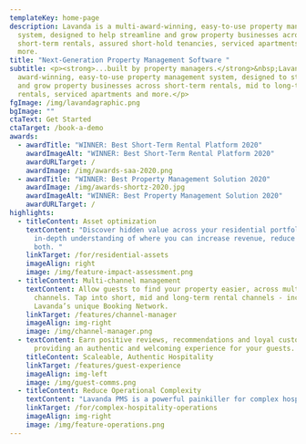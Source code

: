 ```yaml
---
templateKey: home-page
description: Lavanda is a multi-award-winning, easy-to-use property management
  system, designed to help streamline and grow property businesses across
  short-term rentals, assured short-hold tenancies, serviced apartments and
  more.
title: "Next-Generation Property Management Software "
subtitle: <p><strong>...built by property managers.</strong>&nbsp;Lavanda is an
  award-winning, easy-to-use property management system, designed to streamline
  and grow property businesses across short-term rentals, mid to long-term
  rentals, serviced apartments and more.</p>
fgImage: /img/lavandagraphic.png
bgImage: ""
ctaText: Get Started
ctaTarget: /book-a-demo
awards:
  - awardTitle: "WINNER: Best Short-Term Rental Platform 2020"
    awardImageAlt: "WINNER: Best Short-Term Rental Platform 2020"
    awardURLTarget: /
    awardImage: /img/awards-saa-2020.png
  - awardTitle: "WINNER: Best Property Management Solution 2020"
    awardImage: /img/awards-shortz-2020.jpg
    awardImageAlt: "WINNER: Best Property Management Solution 2020"
    awardURLTarget: /
highlights:
  - titleContent: Asset optimization
    textContent: "Discover hidden value across your residential portfolio. Gain an
      in-depth understanding of where you can increase revenue, reduce costs or
      both. "
    linkTarget: /for/residential-assets
    imageAlign: right
    image: /img/feature-impact-assessment.png
  - titleContent: Multi-channel management
    textContent: Allow guests to find your property easier, across multiple
      channels. Tap into short, mid and long-term rental channels - including
      Lavanda’s unique Booking Network.
    linkTarget: /features/channel-manager
    imageAlign: img-right
    image: /img/channel-manager.png
  - textContent: Earn positive reviews, recommendations and loyal customers by
      providing an authentic and welcoming experience for your guests.
    titleContent: Scaleable, Authentic Hospitality
    linkTarget: /features/guest-experience
    imageAlign: img-left
    image: /img/guest-comms.png
  - titleContent: Reduce Operational Complexity
    textContent: "Lavanda PMS is a powerful painkiller for complex hospitality operations. "
    linkTarget: /for/complex-hospitality-operations
    imageAlign: img-right
    image: /img/feature-operations.png
---
```

